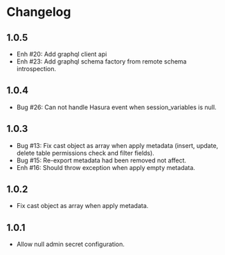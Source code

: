 # Changelog

## 1.0.5

+ Enh #20: Add graphql client api
+ Enh #23: Add graphql schema factory from remote schema introspection.

## 1.0.4

+ Bug #26: Can not handle Hasura event when session_variables is null.

## 1.0.3

+ Bug #13: Fix cast object as array when apply metadata (insert, update, delete table permissions check and filter fields).
+ Bug #15: Re-export metadata had been removed not affect.
+ Enh #16: Should throw exception when apply empty metadata.

## 1.0.2

+ Fix cast object as array when apply metadata.

## 1.0.1

+ Allow null admin secret configuration.